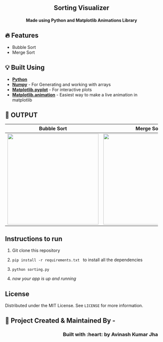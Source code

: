 
<h2 align="center"> Sorting Visualizer </h2>
<h4 align="center"> Made using Python and Matplotlib Animations Library <h4>

## :fire: Features

- Bubble Sort
- Merge Sort

## :bulb: Built Using

- [**Python**](https://www.python.org/)
- [**Numpy**](https://numpy.org/) - For Generating and working with arrays 
- [**Matplotlib.pyplot**](https://matplotlib.org/stable/api/_as_gen/matplotlib.pyplot.html) - For interactive plots
- [**Matplotlib.animation**](https://matplotlib.org/stable/api/animation_api.html) -  Easiest way to make a live animation in matplotlib 



## :iphone: OUTPUT

| Bubble Sort                             |    Merge Sort                               |
| --------------------------------- | --------------------------------- |
| <img src="https://user-images.githubusercontent.com/39644109/139861633-bbd78904-3ad5-457a-9739-edba2120242b.gif"  width="300"/> | <img src="https://cdn-images-1.medium.com/max/546/1*UgLSkudf_8i9AiprpLNBhw.gif"  width="300"/> |


## Instructions to run

1. Git clone this repository

2. ```pip install -r requirements.txt ```  to install all the dependencies  
 
3. ```python sorting.py```

4. _now your app is up and running_


<!-- LICENSE -->  

## License

Distributed under the MIT License. See `LICENSE` for more information.  




<!-- CONTACT -->

## :man: Project Created & Maintained By -

<h3 align="right">Built with :heart: by  Avinash Kumar Jha</h3>
